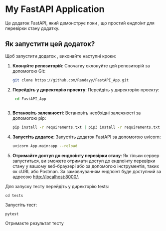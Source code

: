 # My FastAPI Application

Це додаток FastAPI, який демонструє поки , що простий ендпоінт для перевірки стану додатку.

## Як запустити цей додаток?

Щоб запустити додаток , виконайте наступні кроки:

1. **Клонуйте репозиторій**: Спочатку склонуйте цей репозиторій за допомогою Git:

    ```bash
    git clone https://github.com/Randayy/FastAPI_App.git
   

2. **Перейдіть у директорію проекту**: Перейдіть у директорію проекту:
   ```bash
    cd FastAPI_App
    
3. **Встановіть залежності**: Встановіть необхідні залежності за допомогою pip:

    ```bash
    pip install -r requirements.txt | pip3 install -r requirements.txt
    

4. **Запустіть додаток**: Запустіть додаток FastAPI за допомогою uvicorn:

    ```bash
    uvicorn App.main:app --reload
    

5. **Отримайте доступ до ендпоінту перевірки стану**: Як тільки сервер запуститься, ви зможете отримати доступ до ендпоінту перевірки стану у вашому веб-браузері або за допомогою інструментів, таких як cURL або Postman. За замовчуванням ендпоінт буде доступний за адресою [http://localhost:8000/](http://localhost:8000/).

Для запуску тесту перейдіть у директорію tests:

    cd tests

Запустіть тест:

    pytest

Отримаєте результат тесту
